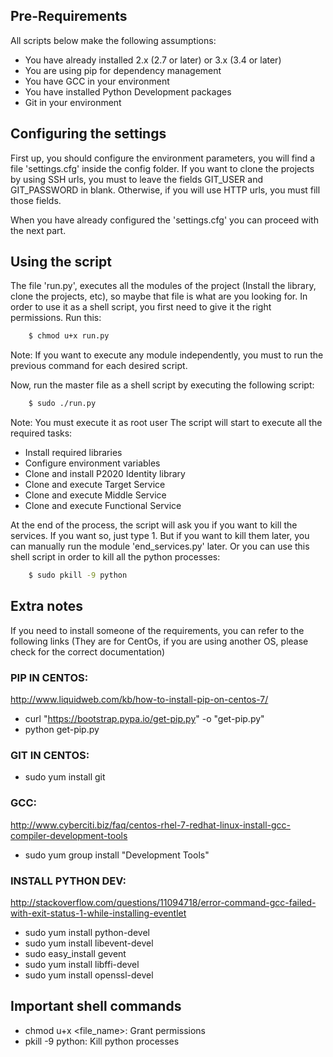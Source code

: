 
## Pre-Requirements
All scripts below make the following assumptions:
- You have already installed 2.x (2.7 or later) or 3.x (3.4 or later)
- You are using pip for dependency management
- You have GCC in your environment
- You have installed Python Development packages
- Git in your environment 

## Configuring the settings
First up, you should configure the environment parameters, you will find a file 'settings.cfg' inside the config folder.
If you want to clone the projects by using SSH urls, you must to leave the fields GIT_USER and GIT_PASSWORD in blank.
Otherwise, if you will use HTTP urls, you must fill those fields.

When you have already configured the 'settings.cfg' you can proceed with the next part. 

## Using the script
The file 'run.py', executes all the modules of the project (Install the library, clone the projects, etc), so maybe that 
file is what are you looking for.
In order to use it as a shell script, you first need to give it the right permissions. Run this:
```sh
    $ chmod u+x run.py
```

Note: If you want to execute any module independently, you must to run the previous command for each desired script.

Now, run the master file as a shell script by executing the following script:

```sh
    $ sudo ./run.py
```
Note: You must execute it as root user
The script will start to execute all the required tasks:
- Install required libraries
- Configure environment variables
- Clone and install P2020 Identity library
- Clone and execute Target Service
- Clone and execute Middle Service
- Clone and execute Functional Service

At the end of the process, the script will ask you if you want to kill the services. If you want so, just type 1.
But if you want to kill them later, you can manually run the module 'end_services.py' later.
Or you can use this shell script in order to kill all the python processes:
```sh
    $ sudo pkill -9 python
```


## Extra notes
If you need to install someone of the requirements, you can refer to the following links (They are for CentOs, if you are 
using another OS, please check for the correct documentation)

### PIP IN CENTOS: 
http://www.liquidweb.com/kb/how-to-install-pip-on-centos-7/
- curl "https://bootstrap.pypa.io/get-pip.py" -o "get-pip.py"
- python get-pip.py

### GIT IN CENTOS:
- sudo yum install git

### GCC: 
http://www.cyberciti.biz/faq/centos-rhel-7-redhat-linux-install-gcc-compiler-development-tools
- sudo yum group install "Development Tools" 

###  INSTALL PYTHON DEV: 
http://stackoverflow.com/questions/11094718/error-command-gcc-failed-with-exit-status-1-while-installing-eventlet
- sudo yum install python-devel
- sudo yum install libevent-devel
- sudo easy_install gevent
- sudo yum install libffi-devel
- sudo yum install openssl-devel

## Important shell commands
- chmod u+x <file_name>: Grant permissions
- pkill -9 python: Kill python processes

